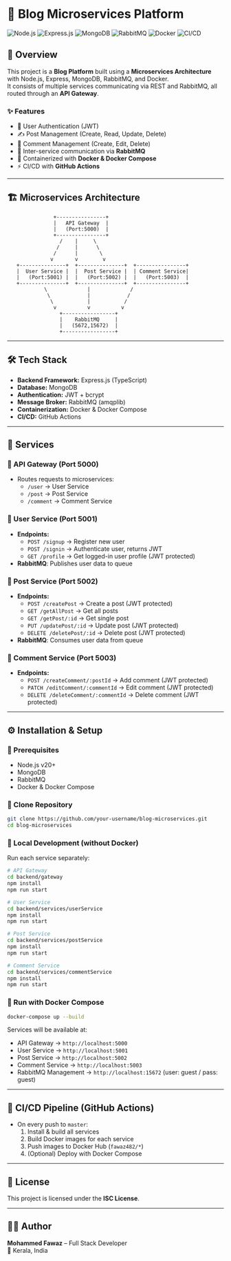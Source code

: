 # 📝 Blog Microservices Platform

![Node.js](https://img.shields.io/badge/Node.js-20.x-green)
![Express.js](https://img.shields.io/badge/Express.js-4.x-lightgrey)
![MongoDB](https://img.shields.io/badge/Database-MongoDB-green)
![RabbitMQ](https://img.shields.io/badge/Message--Broker-RabbitMQ-orange)
![Docker](https://img.shields.io/badge/Docker-Enabled-blue)
![CI/CD](https://img.shields.io/badge/GitHub-Actions-blueviolet)

## 📌 Overview

This project is a **Blog Platform** built using a **Microservices Architecture** with Node.js, Express, MongoDB, RabbitMQ, and Docker.  
It consists of multiple services communicating via REST and RabbitMQ, all routed through an **API Gateway**.

### ✨ Features

- 🔐 User Authentication (JWT)
- ✍️ Post Management (Create, Read, Update, Delete)
- 💬 Comment Management (Create, Edit, Delete)
- 📡 Inter-service communication via **RabbitMQ**
- 🐳 Containerized with **Docker & Docker Compose**
- ⚡ CI/CD with **GitHub Actions**

---

## 🏗️ Microservices Architecture

```
               +----------------+
               |   API Gateway  |
               |   (Port:5000)  |
               +----------------+
                 /    |     \
                /     |      \
               /      |       \
              v       v        v
   +---------------+  +---------------+  +----------------+
   |  User Service |  |  Post Service |  | Comment Service|
   |   (Port:5001) |  |   (Port:5002) |  |   (Port:5003)  |
   +---------------+  +---------------+  +----------------+
            \             |             /
             \            |            /
              \           |           /
               v          v          v
                 +-----------------+
                 |    RabbitMQ     |
                 |   (5672,15672)  |
                 +-----------------+
```

---

## 🛠️ Tech Stack

- **Backend Framework:** Express.js (TypeScript)
- **Database:** MongoDB
- **Authentication:** JWT + bcrypt
- **Message Broker:** RabbitMQ (amqplib)
- **Containerization:** Docker & Docker Compose
- **CI/CD:** GitHub Actions

---

## 📂 Services

### 🔹 API Gateway (Port 5000)

- Routes requests to microservices:
  - `/user` → User Service
  - `/post` → Post Service
  - `/comment` → Comment Service

### 🔹 User Service (Port 5001)

- **Endpoints:**
  - `POST /signup` → Register new user
  - `POST /signin` → Authenticate user, returns JWT
  - `GET /profile` → Get logged-in user profile (JWT protected)
- **RabbitMQ**: Publishes user data to queue

### 🔹 Post Service (Port 5002)

- **Endpoints:**
  - `POST /createPost` → Create a post (JWT protected)
  - `GET /getAllPost` → Get all posts
  - `GET /getPost/:id` → Get single post
  - `PUT /updatePost/:id` → Update post (JWT protected)
  - `DELETE /deletePost/:id` → Delete post (JWT protected)
- **RabbitMQ**: Consumes user data from queue

### 🔹 Comment Service (Port 5003)

- **Endpoints:**
  - `POST /createComment/:postId` → Add comment (JWT protected)
  - `PATCH /editComment/:commentId` → Edit comment (JWT protected)
  - `DELETE /deleteComment/:commentId` → Delete comment (JWT protected)

---

## ⚙️ Installation & Setup

### 🔹 Prerequisites

- Node.js v20+
- MongoDB
- RabbitMQ
- Docker & Docker Compose

### 🔹 Clone Repository

```bash
git clone https://github.com/your-username/blog-microservices.git
cd blog-microservices
```

### 🔹 Local Development (without Docker)

Run each service separately:

```bash
# API Gateway
cd backend/gateway
npm install
npm run start

# User Service
cd backend/services/userService
npm install
npm run start

# Post Service
cd backend/services/postService
npm install
npm run start

# Comment Service
cd backend/services/commentService
npm install
npm run start
```

### 🔹 Run with Docker Compose

```bash
docker-compose up --build
```

Services will be available at:

- API Gateway → `http://localhost:5000`
- User Service → `http://localhost:5001`
- Post Service → `http://localhost:5002`
- Comment Service → `http://localhost:5003`
- RabbitMQ Management → `http://localhost:15672` (user: guest / pass: guest)

---

## 🚀 CI/CD Pipeline (GitHub Actions)

- On every push to `master`:
  1. Install & build all services
  2. Build Docker images for each service
  3. Push images to Docker Hub (`fawaz482/*`)
  4. (Optional) Deploy with Docker Compose

---

## 📜 License

This project is licensed under the **ISC License**.

---

## 👨‍💻 Author

**Mohammed Fawaz** – Full Stack Developer  
📍 Kerala, India
